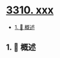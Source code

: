 # [3310. xxx](https://github.com/Tdahuyou/TNotes.leetcode/tree/main/notes/3310.%20xxx)

<!-- region:toc -->

- [1. 📝 概述](#1--概述)

<!-- endregion:toc -->

## 1. 📝 概述
